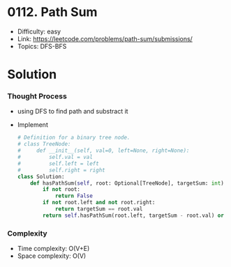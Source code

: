 # 0112. Path Sum

* Difficulty: easy
* Link: https://leetcode.com/problems/path-sum/submissions/
* Topics: DFS-BFS

# Solution

### Thought Process

- using DFS to find path and substract it
- Implement
    
    ```python
    # Definition for a binary tree node.
    # class TreeNode:
    #     def __init__(self, val=0, left=None, right=None):
    #         self.val = val
    #         self.left = left
    #         self.right = right
    class Solution:
        def hasPathSum(self, root: Optional[TreeNode], targetSum: int) -> bool:
            if not root:
                return False
            if not root.left and not root.right:
                return targetSum == root.val
            return self.hasPathSum(root.left, targetSum - root.val) or self.hasPathSum(root.right, targetSum - root.val)
    ```
    

### Complexity

- Time complexity: O(V+E)
- Space complexity: O(V)